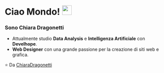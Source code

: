 # Ciao Mondo! <img src="https://raw.githubusercontent.com/iampavangandhi/iampavangandhi/master/gifs/Hi.gif" width="30">

### Sono Chiara Dragonetti

- Attualmente studio **Data Analysis** e **Intelligenza Artificiale** con **Develhope**.
- **Web Designer** con una grande passione per la creazione di siti web e grafica.

<dotlottie-player src="https://app.lottiefiles.com/animation/c2cca768-970e-47c6-ad0c-9d7935ce4c3f" background="transparent" speed="1" style="width: 300px; height: 300px;" loop autoplay></dotlottie-player>

⭐️ Da [ChiaraDragonetti](https://www.linkedin.com/in/dragonetti-chiara/)
